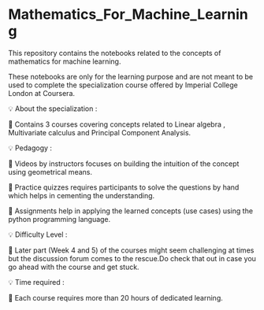 # Mathematics_For_Machine_Learning

This repository contains the notebooks related to the concepts of mathematics for machine learning. 

These notebooks are only for the learning purpose and are not meant to be used to complete the specialization course offered by Imperial College London at Coursera.

💡 About the specialization :

🎯 Contains 3 courses covering concepts related to Linear algebra , Multivariate calculus and Principal Component Analysis.

💡 Pedagogy :

🎯 Videos by instructors focuses on building the intuition of the concept using geometrical means.

🎯 Practice quizzes requires participants to solve the questions by hand which helps in cementing the understanding.

🎯 Assignments help in applying the learned concepts (use cases) using the python programming language.

💡 Difficulty Level :

🎯 Later part (Week 4 and 5) of the courses might seem challenging at times but the discussion forum comes to the rescue.Do check that out in case you go ahead with the course and get stuck.

💡 Time required :

🎯 Each course requires more than 20 hours of dedicated learning.

